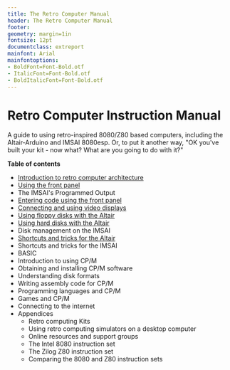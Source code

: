 ```yaml
---
title: The Retro Computer Manual
header: The Retro Computer Manual
footer: 
geometry: margin=1in
fontsize: 12pt
documentclass: extreport
mainfont: Arial
mainfontoptions: 
- BoldFont=Font-Bold.otf
- ItalicFont=Font-Bold.otf
- BoldItalicFont=Font-Bold.otf
---
```


# Retro Computer Instruction Manual

A guide to using retro-inspired 8080/Z80 based computers, including the Altair-Arduino and IMSAI 8080esp.
Or, to put it another way, "OK you've built your kit - now what? What are you going to do with it?"

**Table of contents**

* [Introduction to retro computer architecture](architecture)
* [Using the front panel](the_front_panel)
* The IMSAI's Programmed Output
* [Entering code using the front panel](coding_with_front_panel)
* [Connecting and using video displays](video_displays)
* [Using floppy disks with the Altair](altair_floppy_MITS)
* [Using hard disks with the Altair](altair-hard)
* Disk management on the IMSAI
* [Shortcuts and tricks for the Altair](altair-shortcuts)
* Shortcuts and tricks for the IMSAI
* BASIC
* Introduction to using CP/M
* Obtaining and installing CP/M software
* Understanding disk formats
* Writing assembly code for CP/M
* Programming languages and CP/M
* Games and CP/M
* Connecting to the internet
* Appendices
    - Retro computing Kits
    - Using retro computing simulators on a desktop computer
    - Online resources and support groups
    - The Intel 8080 instruction set
    - The Zilog Z80 instruction set
    - Comparing the 8080 and Z80 instruction sets

